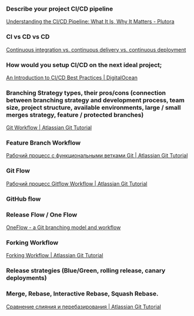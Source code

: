 ### Describe your project CI/CD pipeline

[Understanding the CI/CD Pipeline: What It Is, Why It Matters - Plutora](https://www.plutora.com/blog/understanding-ci-cd-pipeline)

### CI vs CD vs CD

[Continuous integration vs. continuous delivery vs. continuous deployment](https://www.atlassian.com/continuous-delivery/principles/continuous-integration-vs-delivery-vs-deployment)

### How would you setup CI/CD on the next ideal project;

[An Introduction to CI/CD Best Practices | DigitalOcean](https://www.digitalocean.com/community/tutorials/an-introduction-to-ci-cd-best-practices)

### Branching Strategy types, their pros/cons (connection between branching strategy and development process, team size, project structure, available environments, large / small merges strategy, feature / protected branches)

[Git Workflow | Atlassian Git Tutorial](https://www.atlassian.com/git/tutorials/comparing-workflows)

### Feature Branch Workflow

[Рабочий процесс с функциональными ветками Git | Atlassian Git Tutorial](https://www.atlassian.com/ru/git/tutorials/comparing-workflows/feature-branch-workflow)

### Git Flow

[Рабочий процесс Gitflow Workflow | Atlassian Git Tutorial](https://www.atlassian.com/ru/git/tutorials/comparing-workflows/gitflow-workflow)

### GitHub flow

[](https://guides.github.com/introduction/)

### Release Flow / One Flow

[OneFlow - a Git branching model and workflow](https://www.endoflineblog.com/oneflow-a-git-branching-model-and-workflow)

### Forking Workflow

[Forking Workflow | Atlassian Git Tutorial](https://www.atlassian.com/git/tutorials/comparing-workflows/forking-workflow)

### Release strategies (Blue/Green, rolling release, canary deployments)

[](https://www.freelock.com/blog/john-locke/2019-09/deployment-and-release-strategies)

### Merge, Rebase, Interactive Rebase, Squash Rebase.

[Сравнение слияния и перебазирования | Atlassian Git Tutorial](https://www.atlassian.com/ru/git/tutorials/merging-vs-rebasing)